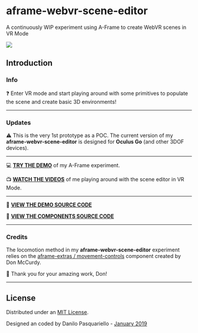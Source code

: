 # aframe-webvr-scene-editor
A continuously WIP experiment using A-Frame to create WebVR scenes in VR Mode

![](https://raw.githubusercontent.com/thedart76/aframe-webvr-scene-editor/master/aframe-webvr-scene-editor-img.png)

## Introduction

### Info

❓ Enter VR mode and start playing around with some primitives to populate the scene and create basic 3D environments!

------------

### Updates

⚠️ This is the very 1st prototype as a POC. The current version of my **aframe-webvr-scene-editor** is designed for **Oculus Go** (and other 3DOF devices).

------------

💻 [**TRY THE DEMO**](https://thewebvrlab.io/aframe-webvr-scene-editor.html "TRY THE DEMO") of my A-Frame experiment.

📺 [**WATCH THE VIDEOS**](https://www.youtube.com/playlist?list=PL8MkBHej75fIgSjzldlCf8HNJmHsWRrmr/ "WATCH THE VIDEOS") of me playing around with the scene editor in VR Mode.

------------

👀 **[VIEW THE DEMO SOURCE CODE](https://github.com/thedart76/aframe-webvr-scene-editor/blob/master/index.html "VIEW THE DEMO SOURCE CODE")**

👀 **[VIEW THE COMPONENTS SOURCE CODE](https://github.com/thedart76/aframe-webvr-scene-editor/blob/master/js/aframe-webvr-scene-editor-v1.js "VIEW THE COMPONENT SOURCE CODE")**

------------

### Credits

The locomotion method in my **aframe-webvr-scene-editor** experiment relies on the [aframe-extras / movement-controls](https://github.com/donmccurdy/aframe-extras/tree/master/src/controls "aframe-extras / movement-controls") component created by Don McCurdy.

🙏 Thank you for your amazing work, Don!

------------

## License

Distributed under an [MIT License](https://github.com/thedart76/aframe-webvr-scene-editor/blob/master/LICENSE "MIT License").

Designed an coded by Danilo Pasquariello - [January 2019](https://twitter.com/theDart76/status/1082224041283543040 "January 2019")
